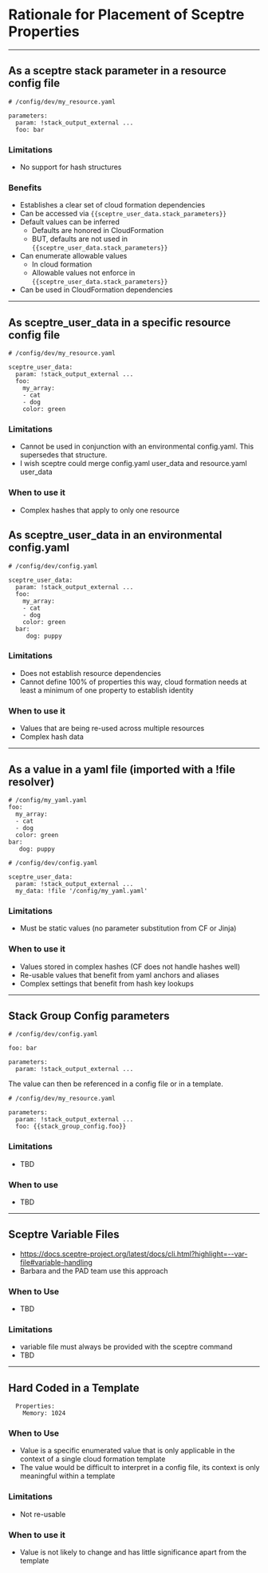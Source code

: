 # Rationale for Placement of Sceptre Properties

---

## As a sceptre stack parameter in a resource config file
```
# /config/dev/my_resource.yaml

parameters:
  param: !stack_output_external ...
  foo: bar
```
### Limitations
- No support for hash structures

### Benefits
- Establishes a clear set of cloud formation dependencies
- Can be accessed via `{{sceptre_user_data.stack_parameters}}`
- Default values can be inferred
  - Defaults are honored in CloudFormation
  - BUT, defaults are not used in `{{sceptre_user_data.stack_parameters}}`
- Can enumerate allowable values
  - In cloud formation
  - Allowable values not enforce in `{{sceptre_user_data.stack_parameters}}`
- Can be used in CloudFormation dependencies

---

##  As sceptre_user_data in a specific resource config file
```
# /config/dev/my_resource.yaml

sceptre_user_data:
  param: !stack_output_external ...
  foo:
    my_array:
    - cat
    - dog
    color: green
```
### Limitations
- Cannot be used in conjunction with an environmental config.yaml.  This supersedes that structure.
- I wish sceptre could merge config.yaml user_data and resource.yaml user_data

### When to use it
- Complex hashes that apply to only one resource

## As sceptre_user_data in an environmental config.yaml
```
# /config/dev/config.yaml

sceptre_user_data:
  param: !stack_output_external ...
  foo:
    my_array:
    - cat
    - dog
    color: green
  bar:
     dog: puppy
```
### Limitations
- Does not establish resource dependencies
- Cannot define 100% of properties this way, cloud formation needs at least a minimum of one property to establish identity

### When to use it
- Values that are being re-used across multiple resources
- Complex hash data

---

## As a value in a yaml file (imported with a !file resolver)
```
# /config/my_yaml.yaml
foo:
  my_array:
  - cat
  - dog
  color: green
bar:
   dog: puppy

# /config/dev/config.yaml

sceptre_user_data:
  param: !stack_output_external ...
  my_data: !file '/config/my_yaml.yaml'
```

### Limitations
- Must be static values (no parameter substitution from CF or Jinja)

### When to use it
- Values stored in complex hashes (CF does not handle hashes well)
- Re-usable values that benefit from yaml anchors and aliases
- Complex settings that benefit from hash key lookups

---

## Stack Group Config parameters

```
# /config/dev/config.yaml

foo: bar

parameters:
  param: !stack_output_external ...
```

The value can then be referenced in a config file or in a template.

```
# /config/dev/my_resource.yaml

parameters:
  param: !stack_output_external ...
  foo: {{stack_group_config.foo}}
```

### Limitations
- TBD

### When to use
- TBD

---

## Sceptre Variable Files 

- https://docs.sceptre-project.org/latest/docs/cli.html?highlight=--var-file#variable-handling
- Barbara and the PAD team use this approach

### When to Use
- TBD

### Limitations
- variable file must always be provided with the sceptre command
- TBD

---

## Hard Coded in a Template

```
  Properties:
    Memory: 1024
```

### When to Use
- Value is a specific enumerated value that is only applicable in the context of a single cloud formation template
- The value would be difficult to interpret in a config file, its context is only meaningful within a template

### Limitations
- Not re-usable

### When to use it
- Value is not likely to change and has little significance apart from the template

